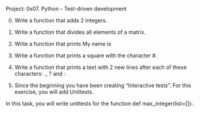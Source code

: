 Project: 0x07. Python - Test-driven development


0. Write a function that adds 2 integers.

1. Write a function that divides all elements of a matrix.

2. Write a function that prints My name is <first name> <last name>

3. Write a function that prints a square with the character #.

4. Write a function that prints a text with 2 new lines after each of these characters: ., ? and :

5. Since the beginning you have been creating “Interactive tests”. For this exercise, you will add Unittests.

In this task, you will write unittests for the function def max_integer(list=[]):.

